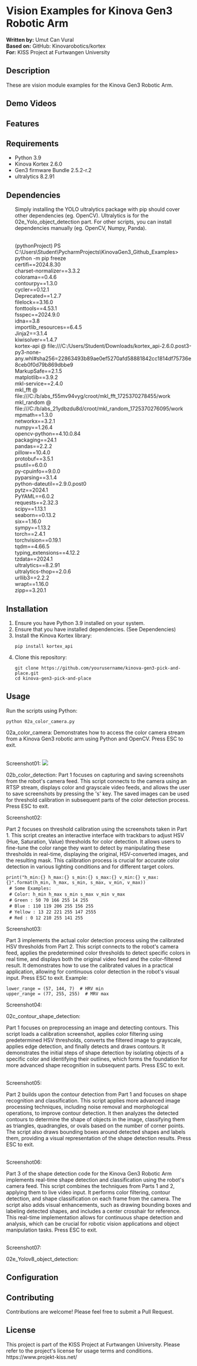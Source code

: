 <h1>Vision Examples for Kinova Gen3 Robotic Arm</h1>

<p><strong>Written by:</strong> Umut Can Vural<br>
<strong>Based on:</strong> GitHub: Kinovarobotics/kortex<br>
<strong>For:</strong> KISS Project at Furtwangen University</p>

<h2>Description</h2>

<p>These are vision module examples for the Kinova Gen3 Robotic Arm. </p>

<h2>Demo Videos</h2>

<h2>Features</h2>

<h2>Requirements</h2>

<ul>
  <li>Python 3.9</li>
  <li>Kinova Kortex 2.6.0</li>
  <li>Gen3 firmware Bundle 2.5.2-r.2</li>
  <li>ultralytics 8.2.91</li>
</ul>

<h2>Dependencies</h2>

<ul>
  Simply installing the YOLO ultralytics package with pip should cover other dependencies (eg. OpenCV). Ultralytics is for the 02e_Yolo_object_detection part. For other scripts, you can install dependencies manually (eg. OpenCV, Numpy, Panda).
  
  <br />(pythonProject) PS C:\Users\Student\PycharmProjects\KinovaGen3_Github_Examples> python -m pip freeze
  <br />certifi==2024.8.30
  <br />charset-normalizer==3.3.2
  <br />colorama==0.4.6
  <br />contourpy==1.3.0
  <br />cycler==0.12.1
  <br />Deprecated==1.2.7
  <br />filelock==3.16.0
  <br />fonttools==4.53.1
  <br />fsspec==2024.9.0
  <br />idna==3.8
  <br />importlib_resources==6.4.5
  <br />Jinja2==3.1.4
  <br />kiwisolver==1.4.7
  <br />kortex-api @ file:///C:/Users/Student/Downloads/kortex_api-2.6.0.post3-py3-none-any.whl#sha256=22863493b89ae0ef5270afd58881842cc1814df75736e8ceb0f0d79b869dbbe9
  <br />MarkupSafe==2.1.5
  <br />matplotlib==3.9.2
  <br />mkl-service==2.4.0
  <br />mkl_fft @ file:///C:/b/abs_f55mv94vyg/croot/mkl_fft_1725370278455/work
  <br />mkl_random @ file:///C:/b/abs_21ydbzdu8d/croot/mkl_random_1725370276095/work
  <br />mpmath==1.3.0
  <br />networkx==3.2.1
  <br />numpy==1.26.4
  <br />opencv-python==4.10.0.84
  <br />packaging==24.1
  <br />pandas==2.2.2
  <br />pillow==10.4.0
  <br />protobuf==3.5.1
  <br />psutil==6.0.0
  <br />py-cpuinfo==9.0.0
  <br />pyparsing==3.1.4
  <br />python-dateutil==2.9.0.post0
  <br />pytz==2024.1
  <br />PyYAML==6.0.2
  <br />requests==2.32.3
  <br />scipy==1.13.1
  <br />seaborn==0.13.2
  <br />six==1.16.0
  <br />sympy==1.13.2
  <br />torch==2.4.1
  <br />torchvision==0.19.1
  <br />tqdm==4.66.5
  <br />typing_extensions==4.12.2
  <br />tzdata==2024.1
  <br />ultralytics==8.2.91
  <br />ultralytics-thop==2.0.6
  <br />urllib3==2.2.2
  <br />wrapt==1.16.0
  <br />zipp==3.20.1
</ul>

<h2>Installation</h2>

<ol>
  <li>Ensure you have Python 3.9 installed on your system.</li>
  <li>Ensure that you have installed dependencies. (See Dependencies) </li>
  <li>Install the Kinova Kortex library:
    <pre><code>pip install kortex_api</code></pre>
  </li>
  <li>Clone this repository:
    <pre><code>git clone https://github.com/yourusername/kinova-gen3-pick-and-place.git
cd kinova-gen3-pick-and-place</code></pre>
  </li>
</ol>

<h2>Usage</h2>

<p>Run the scripts using Python:</p>

<pre><code>python 02a_color_camera.py</code></pre>

02a_color_camera: Demonstrates how to access the color camera stream from a Kinova Gen3 robotic arm using Python and OpenCV. Press ESC to exit.

<br />Screenshot01:
![](https://github.com/UmutVrl/KinovaGen3/blob/main/media/02a_screenshot.png)

02b_color_detection:
Part 1 focuses on capturing and saving screenshots from the robot's camera feed. This script connects to the camera using an RTSP stream, displays color and grayscale video feeds, and allows the user to save screenshots by pressing the 's' key. The saved images can be used for threshold calibration in subsequent parts of the color detection process. Press ESC to exit.

Screenshot02:

Part 2 focuses on threshold calibration using the screenshots taken in Part 1. This script creates an interactive interface with trackbars to adjust HSV (Hue, Saturation, Value) thresholds for color detection. It allows users to fine-tune the color range they want to detect by manipulating these thresholds in real-time, displaying the original, HSV-converted images, and the resulting mask. This calibration process is crucial for accurate color detection in various lighting conditions and for different target colors. 

 <pre><code>print("h_min:{} h_max:{} s_min:{} s_max:{} v_min:{} v_max:{}".format(h_min, h_max, s_min, s_max, v_min, v_max)) </code>
 <code># Some Examples: </code>
 <code># Color: h_min h_max s_min s_max v_min v_max </code>
 <code># Green : 50 70 166 255 14 255 </code>
 <code># Blue : 110 119 206 255 156 255 </code>
 <code># Yellow : 13 22 221 255 147 2555 </code>
 <code># Red : 0 12 210 255 141 255 </code></pre>

Screenshot03:

Part 3 implements the actual color detection process using the calibrated HSV thresholds from Part 2. This script connects to the robot's camera feed, applies the predetermined color thresholds to detect specific colors in real time, and displays both the original video feed and the color-filtered result. It demonstrates how to use the calibrated values in a practical application, allowing for continuous color detection in the robot's visual input. Press ESC to exit.
Example:
<pre><code>lower_range = (57, 144, 7)  # HRV min </code>
<code>upper_range = (77, 255, 255)  # MRV max </code></pre>

Screenshot04:

02c_contour_shape_detection:

Part 1 focuses on preprocessing an image and detecting contours. This script loads a calibration screenshot, applies color filtering using predetermined HSV thresholds, converts the filtered image to grayscale, applies edge detection, and finally detects and draws contours. It demonstrates the initial steps of shape detection by isolating objects of a specific color and identifying their outlines, which forms the foundation for more advanced shape recognition in subsequent parts. Press ESC to exit.

<br />Screenshot05:

Part 2  builds upon the contour detection from Part 1 and focuses on shape recognition and classification. This script applies more advanced image processing techniques, including noise removal and morphological operations, to improve contour detection. It then analyzes the detected contours to determine the shape of objects in the image, classifying them as triangles, quadrangles, or ovals based on the number of corner points. The script also draws bounding boxes around detected shapes and labels them, providing a visual representation of the shape detection results. Press ESC to exit.

<br />Screenshot06:

Part 3 of the shape detection code for the Kinova Gen3 Robotic Arm implements real-time shape detection and classification using the robot's camera feed. This script combines the techniques from Parts 1 and 2, applying them to live video input. It performs color filtering, contour detection, and shape classification on each frame from the camera. The script also adds visual enhancements, such as drawing bounding boxes and labeling detected shapes, and includes a center crosshair for reference. This real-time implementation allows for continuous shape detection and analysis, which can be crucial for robotic vision applications and object manipulation tasks. Press ESC to exit.

<br />Screenshot07:

02e_Yolov8_object_detection:


<h2>Configuration</h2>

<h2>Contributing</h2>

<p>Contributions are welcome! Please feel free to submit a Pull Request.</p>

<h2>License</h2>

<p>This project is part of the KISS Project at Furtwangen University. Please refer to the project's license for usage terms and conditions. https://www.projekt-kiss.net/</p>
  
